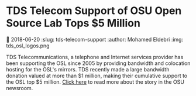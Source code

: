 TDS Telecom Support of OSU Open Source Lab Tops $5 Million
==========================================================
:date: 2018-06-20
:slug: tds-telecom-support
:author: Mohamed Eldebri
:img: tds_osl_logos.png

TDS Telecommunications, a telephone and Internet services provider has been
supporting the OSL since 2005 by providing bandwidth and colocation hosting for
the OSL's mirrors. TDS recently made a large bandwidth donation valued at more
than $1 million, making their cumulative support to the OSL top $5 million.
[Click here](http://today.oregonstate.edu/news/tds-telecom-support-osu-open-source-lab-tops-5-million) to read more about the story in the OSU newsroom.


